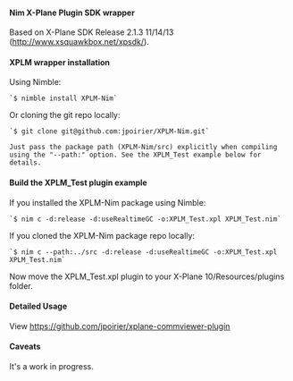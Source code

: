 #### Nim X-Plane Plugin SDK wrapper

Based on X-Plane SDK Release 2.1.3 11/14/13 (http://www.xsquawkbox.net/xpsdk/).


#### XPLM wrapper installation

Using Nimble:

	`$ nimble install XPLM-Nim`

Or cloning the git repo locally:

	`$ git clone git@github.com:jpoirier/XPLM-Nim.git`

	Just pass the package path (XPLM-Nim/src) explicitly when compiling
	using the "--path:" option. See the XPLM_Test example below for details.

#### Build the XPLM_Test plugin example

If you installed the XPLM-Nim package using Nimble:

	`$ nim c -d:release -d:useRealtimeGC -o:XPLM_Test.xpl XPLM_Test.nim`

If you cloned the XPLM-Nim package repo locally:

	`$ nim c --path:../src -d:release -d:useRealtimeGC -o:XPLM_Test.xpl XPLM_Test.nim`


Now move the XPLM_Test.xpl plugin to your X-Plane 10/Resources/plugins folder.


#### Detailed Usage

View https://github.com/jpoirier/xplane-commviewer-plugin


#### Caveats

It's a work in progress.
